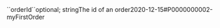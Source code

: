 <tr><td>``orderId``</td><td>optional; string</td><td>The id of an order</td><td>2020-12-15#P0000000002-myFirstOrder</td><td></td></tr>
